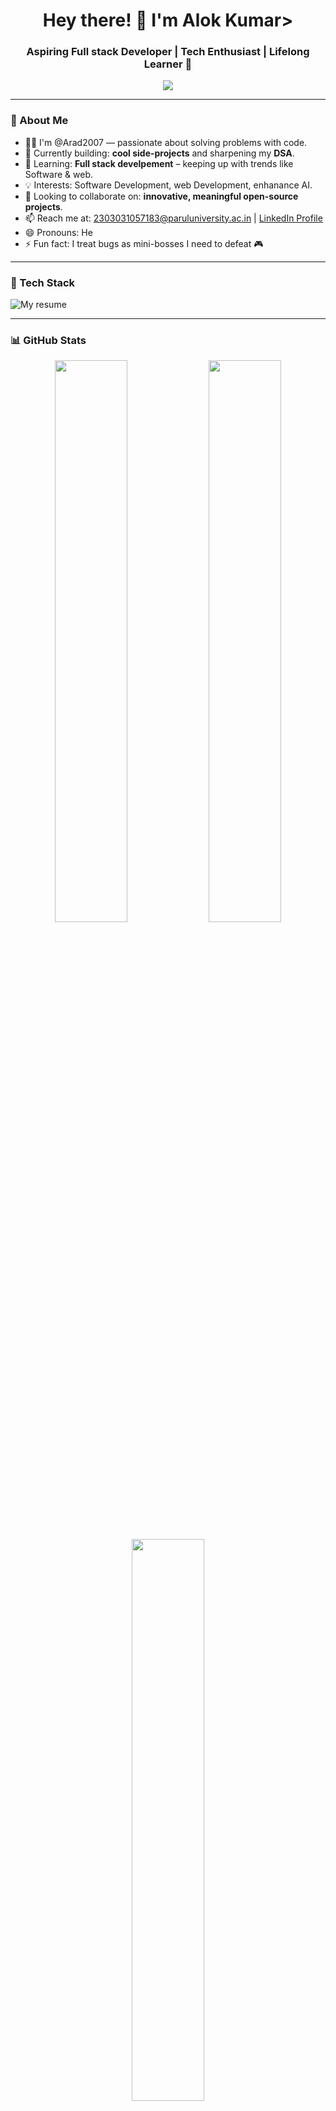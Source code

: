<h1 align="center">Hey there! 👋 I'm Alok Kumar>
<h3 align="center">Aspiring Full stack Developer | Tech Enthusiast | Lifelong Learner 🚀</h3>

<p align="center">
  <img src="https://myways-public-data-prod.s3.ap-south-1.amazonaws.com/myways-resource-library/blogs/roadmap-to-become-a-full-stack-developer_Image_blogs.png alt="Typing SVG" />
</p>

---

### 🧠 About Me

- 👨‍💻 I'm @Arad2007 — passionate about solving problems with code.
- 🔭 Currently building: **cool side-projects** and sharpening my **DSA**.
- 🌱 Learning: **Full stack develpement** – keeping up with trends like Software & web.
- 💡 Interests: Software Development, web Development, enhanance AI. 
- 🤝 Looking to collaborate on: **innovative, meaningful open-source projects**.
- 📫 Reach me at: 2303031057183@paruluniversity.ac.in | [LinkedIn Profile](https://www.linkedin.com/in/alok-kumar-208b12262/)
- 😄 Pronouns: He
- ⚡ Fun fact: I treat bugs as mini-bosses I need to defeat 🎮

---

### 💼 Tech Stack

![My resume](https://arad2007.github.io/resume/)

---

### 📊 GitHub Stats

<p align="center">
  <img src="https://github-readme-stats.vercel.app/api?username=Arad2007&show_icons=true&theme=tokyonight" width="48%"/>
  <img src="https://github-readme-streak-stats.herokuapp.com?user=Arad2007&theme=tokyonight" width="48%"/>
</p>

<p align="center">
  <img src="https://github-readme-stats.vercel.app/api/top-langs/?username=Arad2007&layout=compact&theme=tokyonight" width="48%"/>
</p>

---

### 🧩 Currently Working On

- 🚀 Personal projects to apply new tech
- 📝 Writing clean, efficient, and maintainable code
- 📚 Participating in coding challenges on LeetCode & HackerRank & Hackathon.

---

### 📫 Let’s Connect!

<p align="center">
  <a href="https://linkedin.com/in/your-link" target="_blank"><img src="https://img.shields.io/badge/LinkedIn-blue?style=for-the-badge&logo=linkedin"></a>
  <a href="mailto:youremail@example.com"><img src="https://img.shields.io/badge/Gmail-red?style=for-the-badge&logo=gmail&logoColor=white"></a>
  <a href="https://github.com/Arad2007"><img src="https://img.shields.io/badge/GitHub-100000?style=for-the-badge&logo=github&logoColor=white"></a>
</p>

---

> _“First, solve the problem. Then, write the code.” – Alok Kumar_

Thanks for visiting! 🌟 Don't forget to ⭐ some repos if you like what you see!
